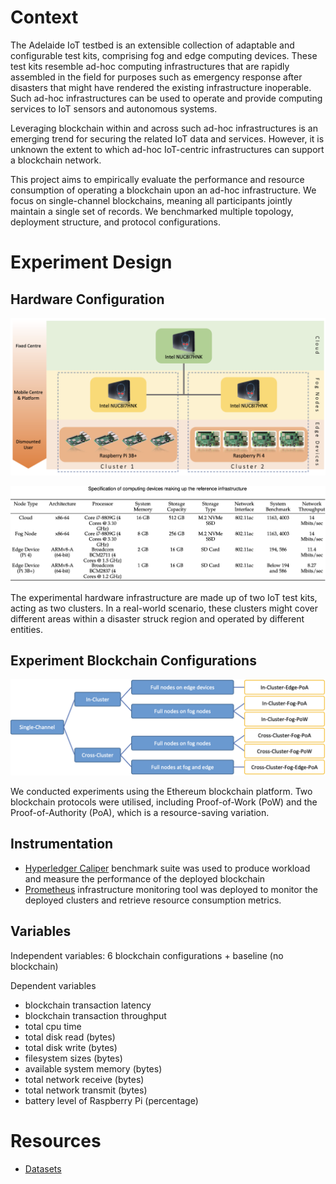 # Context

The Adelaide IoT testbed is an extensible collection of adaptable and configurable test kits, comprising fog and edge computing devices. These test kits resemble ad-hoc computing infrastructures that are rapidly assembled in the field for purposes such as emergency response after disasters that might have rendered the existing infrastructure inoperable. Such ad-hoc infrastructures can be used to operate and provide computing services to IoT sensors and autonomous systems. 

Leveraging blockchain within and across such ad-hoc infrastructures is an emerging trend for securing the related IoT data and services. However, it is unknown the extent to which ad-hoc IoT-centric infrastructures can support a blockchain network. 

This project aims to empirically evaluate the performance and resource consumption of operating a blockchain upon an ad-hoc infrastructure. We focus on single-channel blockchains, meaning all participants jointly maintain a single set of records. We benchmarked multiple topology, deployment structure, and protocol configurations. 

# Experiment Design

## Hardware Configuration

![](Docs/hardware-topology.png)

![](Docs/hardware_configuration.png)

The experimental hardware infrastructure are made up of two IoT test kits, acting as two clusters. In a real-world scenario, these clusters might cover different areas within a disaster struck region and operated by different entities. 

## Experiment Blockchain Configurations

![](Docs/blockchain-configurations.png)

We conducted experiments using the Ethereum blockchain platform. Two blockchain protocols were utilised, including Proof-of-Work (PoW) and the Proof-of-Authority (PoA), which is a resource-saving variation. 

## Instrumentation

- [Hyperledger Caliper](https://hyperledger.github.io/caliper/) benchmark suite was used to produce workload and measure the performance of the deployed blockchain
- [Prometheus](https://prometheus.io) infrastructure monitoring tool was deployed to monitor the deployed clusters and retrieve resource consumption metrics.

## Variables

Independent variables: 6 blockchain configurations + baseline (no blockchain)

Dependent variables
- blockchain transaction latency
- blockchain transaction throughput
- total cpu time
- total disk read (bytes)
- total disk write (bytes)
- filesystem sizes (bytes)
- available system memory (bytes)
- total network receive (bytes)
- total network transmit (bytes)
- battery level of Raspberry Pi (percentage)

# Resources

- [Datasets](https://github.com/CREST-Adelaide/LIEF-LIT-SingleBC-Dataset)
